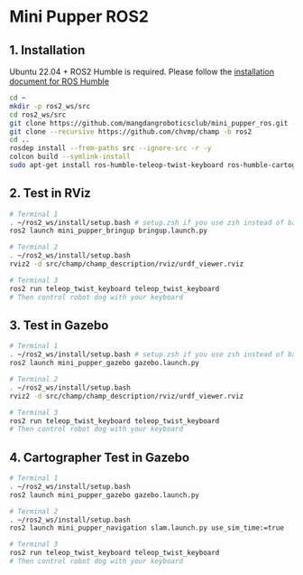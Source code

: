 # Mini Pupper ROS2

## 1. Installation
Ubuntu 22.04 + ROS2 Humble is required. Please follow the [installation document for ROS Humble](https://docs.ros.org/en/humble/Installation/Ubuntu-Install-Debians.html)

```sh
cd ~
mkdir -p ros2_ws/src
cd ros2_ws/src
git clone https://github.com/mangdangroboticsclub/mini_pupper_ros.git -b ros2
git clone --recursive https://github.com/chvmp/champ -b ros2
cd ..
rosdep install --from-paths src --ignore-src -r -y
colcon build --symlink-install
sudo apt-get install ros-humble-teleop-twist-keyboard ros-humble-cartographer-ros
```

## 2. Test in RViz
```sh
# Terminal 1
. ~/ros2_ws/install/setup.bash # setup.zsh if you use zsh instead of bash
ros2 launch mini_pupper_bringup bringup.launch.py

# Terminal 2
. ~/ros2_ws/install/setup.bash
rviz2 -d src/champ/champ_description/rviz/urdf_viewer.rviz

# Terminal 3
ros2 run teleop_twist_keyboard teleop_twist_keyboard
# Then control robot dog with your keyboard
```

## 3. Test in Gazebo
```sh
# Terminal 1
. ~/ros2_ws/install/setup.bash # setup.zsh if you use zsh instead of bash
ros2 launch mini_pupper_gazebo gazebo.launch.py

# Terminal 2
. ~/ros2_ws/install/setup.bash
rviz2 -d src/champ/champ_description/rviz/urdf_viewer.rviz

# Terminal 3
ros2 run teleop_twist_keyboard teleop_twist_keyboard
# Then control robot dog with your keyboard
```

## 4. Cartographer Test in Gazebo
```sh
# Terminal 1
. ~/ros2_ws/install/setup.bash
ros2 launch mini_pupper_gazebo gazebo.launch.py

# Terminal 2
. ~/ros2_ws/install/setup.bash
ros2 launch mini_pupper_navigation slam.launch.py use_sim_time:=true

# Terminal 3
ros2 run teleop_twist_keyboard teleop_twist_keyboard
# Then control robot dog with your keyboard
```

